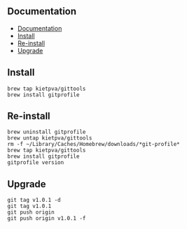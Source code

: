 ## Documentation

- [Documentation](#documentation)
- [Install](#install)
- [Re-install](#re-install)
- [Upgrade](#upgrade)

## Install

```
brew tap kietpva/gittools
brew install gitprofile
```

## Re-install

```
brew uninstall gitprofile
brew untap kietpva/gittools
rm -f ~/Library/Caches/Homebrew/downloads/*git-profile*
brew tap kietpva/gittools
brew install gitprofile
gitprofile version
```

## Upgrade

```
git tag v1.0.1 -d
git tag v1.0.1
git push origin
git push origin v1.0.1 -f
```